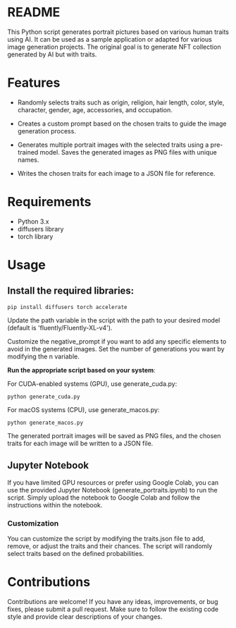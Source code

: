 
# README
This Python script generates portrait pictures based on various human traits using AI. It can be used as a sample application or adapted for various image generation projects. The original goal is to generate NFT collection generated by AI but with traits.

# Features

- Randomly selects traits such as origin, religion, hair length, color, style, character, gender, age, accessories, and occupation.

- Creates a custom prompt based on the chosen traits to guide the image generation process.
  
- Generates multiple portrait images with the selected traits using a pre-trained model.
Saves the generated images as PNG files with unique names.

- Writes the chosen traits for each image to a JSON file for reference.

# Requirements

- Python 3.x
- diffusers library
- torch library

# Usage

## Install the required libraries:
    pip install diffusers torch accelerate

Update the path variable in the script with the path to your desired model (default is 'fluently/Fluently-XL-v4').

Customize the negative_prompt if you want to add any specific elements to avoid in the generated images.
Set the number of generations you want by modifying the n variable.

**Run the appropriate script based on your system**:

For CUDA-enabled systems (GPU), use generate_cuda.py:
    
    python generate_cuda.py

For macOS systems (CPU), use generate_macos.py:
 
    python generate_macos.py


The generated portrait images will be saved as PNG files, and the chosen traits for each image will be written to a JSON file.

## Jupyter Notebook
If you have limited GPU resources or prefer using Google Colab, you can use the provided Jupyter Notebook (generate_portraits.ipynb) to run the script. Simply upload the notebook to Google Colab and follow the instructions within the notebook.

### Customization

You can customize the script by modifying the traits.json file to add, remove, or adjust the traits and their chances. The script will randomly select traits based on the defined probabilities.

# Contributions

Contributions are welcome! If you have any ideas, improvements, or bug fixes, please submit a pull request. Make sure to follow the existing code style and provide clear descriptions of your changes.
